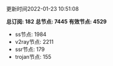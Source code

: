 更新时间2022-01-23 10:51:08

**总订阅: 182**
**总节点: 7445**
**有效节点: 4529**
- ss节点: 1984
- v2ray节点: 2211
- ssr节点: 179
- trojan节点: 155

